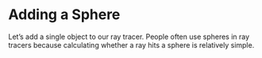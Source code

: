 # Adding a Sphere

Let’s add a single object to our ray tracer. People often use spheres in ray tracers because calculating whether a ray hits a sphere is relatively simple.
